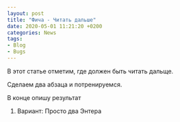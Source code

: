 ```yaml
---
layout: post  
title: "Фича - Читать дальше"  
date: 2020-05-01 11:21:20 +0200
categories: News
tags: 
- Blog
- Bugs
---
```


В этот статье отметим, где должен быть читать дальще.

Сделаем два абзаца и потренируемся.

В конце опишу результат

01. Вариант: Просто два Энтера